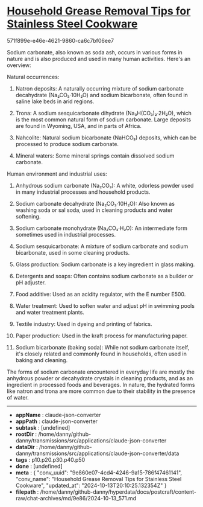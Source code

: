 # [Household Grease Removal Tips for Stainless Steel Cookware](https://claude.ai/chat/9e860e07-4cd4-4246-9a15-786f47461141)

571f899e-e46e-4621-9860-ca6c7bf06ee7

 Sodium carbonate, also known as soda ash, occurs in various forms in nature and is also produced and used in many human activities. Here's an overview:

Natural occurrences:

1. Natron deposits: A naturally occurring mixture of sodium carbonate decahydrate (Na₂CO₃·10H₂O) and sodium bicarbonate, often found in saline lake beds in arid regions.

2. Trona: A sodium sesquicarbonate dihydrate (Na₃H(CO₃)₂·2H₂O), which is the most common natural form of sodium carbonate. Large deposits are found in Wyoming, USA, and in parts of Africa.

3. Nahcolite: Natural sodium bicarbonate (NaHCO₃) deposits, which can be processed to produce sodium carbonate.

4. Mineral waters: Some mineral springs contain dissolved sodium carbonate.

Human environment and industrial uses:

1. Anhydrous sodium carbonate (Na₂CO₃): A white, odorless powder used in many industrial processes and household products.

2. Sodium carbonate decahydrate (Na₂CO₃·10H₂O): Also known as washing soda or sal soda, used in cleaning products and water softening.

3. Sodium carbonate monohydrate (Na₂CO₃·H₂O): An intermediate form sometimes used in industrial processes.

4. Sodium sesquicarbonate: A mixture of sodium carbonate and sodium bicarbonate, used in some cleaning products.

5. Glass production: Sodium carbonate is a key ingredient in glass making.

6. Detergents and soaps: Often contains sodium carbonate as a builder or pH adjuster.

7. Food additive: Used as an acidity regulator, with the E number E500.

8. Water treatment: Used to soften water and adjust pH in swimming pools and water treatment plants.

9. Textile industry: Used in dyeing and printing of fabrics.

10. Paper production: Used in the kraft process for manufacturing paper.

11. Sodium bicarbonate (baking soda): While not sodium carbonate itself, it's closely related and commonly found in households, often used in baking and cleaning.

The forms of sodium carbonate encountered in everyday life are mostly the anhydrous powder or decahydrate crystals in cleaning products, and as an ingredient in processed foods and beverages. In nature, the hydrated forms like natron and trona are more common due to their stability in the presence of water.

---

* **appName** : claude-json-converter
* **appPath** : claude-json-converter
* **subtask** : [undefined]
* **rootDir** : /home/danny/github-danny/transmissions/src/applications/claude-json-converter
* **dataDir** : /home/danny/github-danny/transmissions/src/applications/claude-json-converter/data
* **tags** : p10.p20.p30.p40.p50
* **done** : [undefined]
* **meta** : {
  "conv_uuid": "9e860e07-4cd4-4246-9a15-786f47461141",
  "conv_name": "Household Grease Removal Tips for Stainless Steel Cookware",
  "updated_at": "2024-10-13T20:10:25.132354Z"
}
* **filepath** : /home/danny/github-danny/hyperdata/docs/postcraft/content-raw/chat-archives/md/9e86/2024-10-13_571.md